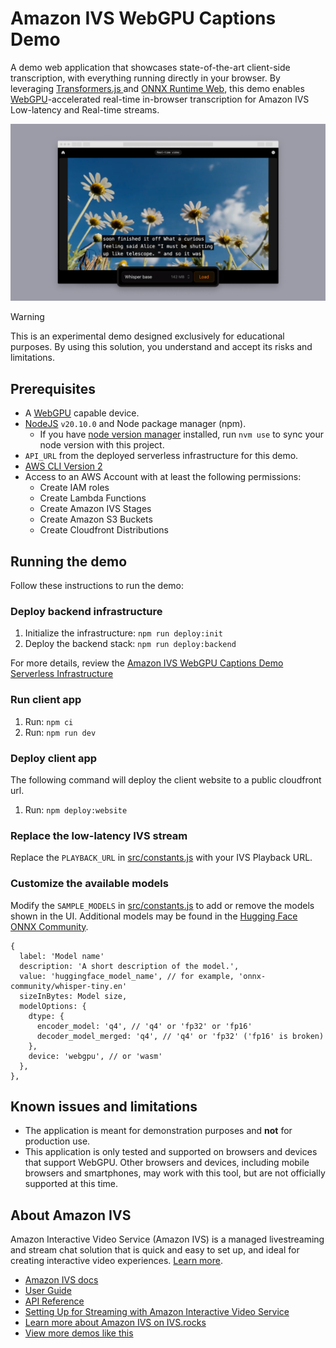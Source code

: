# Amazon IVS WebGPU Captions Demo

A demo web application that showcases state-of-the-art client-side transcription, with everything running directly in your browser. By leveraging [Transformers.js
](https://github.com/xenova/transformers.js) and [ONNX Runtime Web](https://github.com/microsoft/onnxruntime), this demo enables [WebGPU](https://github.com/gpuweb/gpuweb)-accelerated real-time in-browser transcription for Amazon IVS Low-latency and Real-time streams.

![A video with captioned subtitles](./app-screenshot.png)

> [!WARNING]  
> This is an experimental demo designed exclusively for educational purposes. By using this solution, you understand and accept its risks and limitations.

## Prerequisites

- A [WebGPU](https://github.com/gpuweb/gpuweb) capable device.
- [NodeJS](https://nodejs.org/) `v20.10.0` and Node package manager (npm).
  - If you have [node version manager](https://github.com/nvm-sh/nvm) installed, run `nvm use` to sync your node version with this project.
- `API_URL` from the deployed serverless infrastructure for this demo.
- [AWS CLI Version 2](https://docs.aws.amazon.com/cli/latest/userguide/install-cliv2.html)
- Access to an AWS Account with at least the following permissions:
  - Create IAM roles
  - Create Lambda Functions
  - Create Amazon IVS Stages
  - Create Amazon S3 Buckets
  - Create Cloudfront Distributions

## Running the demo

Follow these instructions to run the demo:

### Deploy backend infrastructure

1. Initialize the infrastructure: `npm run deploy:init`
2. Deploy the backend stack: `npm run deploy:backend`

For more details, review the [Amazon IVS WebGPU Captions Demo Serverless Infrastructure](./infra/README.md)

### Run client app

1. Run: `npm ci`
2. Run: `npm run dev`

### Deploy client app

The following command will deploy the client website to a public cloudfront url.

1. Run: `npm deploy:website`

### Replace the low-latency IVS stream

Replace the `PLAYBACK_URL` in [src/constants.js](./src/constants.js#L3) with your IVS Playback URL.

### Customize the available models

Modify the `SAMPLE_MODELS` in [src/constants.js](./src/constants.js#L13) to add or remove the models shown in the UI. Additional models may be found in the [Hugging Face ONNX Community](https://huggingface.co/onnx-community).

```
{
  label: 'Model name'
  description: 'A short description of the model.',
  value: 'huggingface_model_name', // for example, 'onnx-community/whisper-tiny.en'
  sizeInBytes: Model size,
  modelOptions: {
    dtype: {
      encoder_model: 'q4', // 'q4' or 'fp32' or 'fp16'
      decoder_model_merged: 'q4', // 'q4' or 'fp32' ('fp16' is broken)
    },
    device: 'webgpu', // or 'wasm'
  },
},
```

## Known issues and limitations

- The application is meant for demonstration purposes and **not** for production use.
- This application is only tested and supported on browsers and devices that support WebGPU. Other browsers and devices, including mobile browsers and smartphones, may work with this tool, but are not officially supported at this time.

## About Amazon IVS

Amazon Interactive Video Service (Amazon IVS) is a managed livestreaming and stream chat solution that is quick and easy to set up, and ideal for creating interactive video experiences. [Learn more](https://aws.amazon.com/ivs/).

- [Amazon IVS docs](https://docs.aws.amazon.com/ivs/)
- [User Guide](https://docs.aws.amazon.com/ivs/latest/userguide/)
- [API Reference](https://docs.aws.amazon.com/ivs/latest/APIReference/)
- [Setting Up for Streaming with Amazon Interactive Video Service](https://aws.amazon.com/blogs/media/setting-up-for-streaming-with-amazon-ivs/)
- [Learn more about Amazon IVS on IVS.rocks](https://ivs.rocks/)
- [View more demos like this](https://ivs.rocks/examples)
